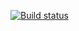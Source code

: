 [![Build status](https://ci.appveyor.com/api/projects/status/6m9bu42tyjtclkjd?svg=true)](https://ci.appveyor.com/project/alexpg27/pageobject)